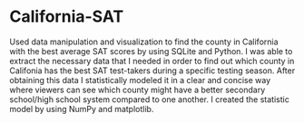 # California-SAT
Used data manipulation and visualization to find the county in California with the best average SAT scores by using SQLite and Python. I was able to extract the necessary data that I needed in order to find out which county in Califonia has the best SAT test-takers during a specific testing season. After obtaining this data I statistically modeled it in a clear and concise way where viewers can see which county might have a better secondary school/high school system compared to one another. I created the statistic model by using NumPy and matplotlib.
